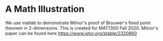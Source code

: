 # A Math Illustration
We use matlab to demonstrate Milnor's proof of Brouwer's fixed point theorem in 2-dimensions. This is created for MAT1300 Fall 2020.
Milnor's paper can be found here https://www.jstor.org/stable/2320860

